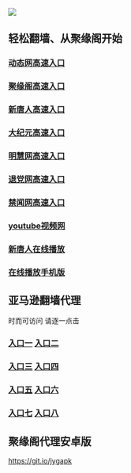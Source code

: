 ![](https://raw.githubusercontent.com/hao369/a/master/j.jpg)


## 轻松翻墙、从聚缘阁开始

### [动态网高速入口](https://2xrhcac322.execute-api.us-east-1.amazonaws.com/t)

###  [聚缘阁高速入口]( https://nnpsmlz7u8.execute-api.us-east-2.amazonaws.com/hao)

### [新唐人高速入口](https://2xrhcac322.execute-api.us-east-1.amazonaws.com/t/?id=5)

### [大纪元高速入口](https://2xrhcac322.execute-api.us-east-1.amazonaws.com/t/?id=7)

### [明慧网高速入口](https://2xrhcac322.execute-api.us-east-1.amazonaws.com/t/?id=3)

### [退党网高速入口](https://2xrhcac322.execute-api.us-east-1.amazonaws.com/t/?id=8)

### [禁闻网高速入口](https://2xrhcac322.execute-api.us-east-1.amazonaws.com/t/?id=16)

### [youtube视频网](https://2xrhcac322.execute-api.us-east-1.amazonaws.com/t/?id=17)

###  [新唐人在线播放](https://40z00uhnp1.execute-api.us-east-2.amazonaws.com/xtr)

###  [在线播放手机版](https://3r5lhxe3n9.execute-api.us-east-2.amazonaws.com/xtrsj)


## 亚马逊翻墙代理 

时而可访问 请逐一点击

### **[入口一](https://ds3fhsuuwg.execute-api.ap-northeast-2.amazonaws.com/d124/?id=521476654)** **[入口二](https://ds3fhsuuwg.execute-api.ap-northeast-2.amazonaws.com/d124/?id=5966254754)**

### **[入口三](https://s3-ap-southeast-1.amazonaws.com/jyg4/jyg.html)**  **[入口四](https://s3-ap-northeast-1.amazonaws.com/jyg9/jyg.html)**

### **[入口五](https://s3.amazonaws.com/dtw5/dtw.html)**  **[入口六](https://s3-us-west-2.amazonaws.com/dtw6/dtw.html)**


###  **[入口七](https://s3-us-west-1.amazonaws.com/dtw7/dtw.html)**  **[入口八](https://s3-ap-northeast-1.amazonaws.com/dtw0/dtw.html)**


##  聚缘阁代理安卓版

https://git.io/jygapk
